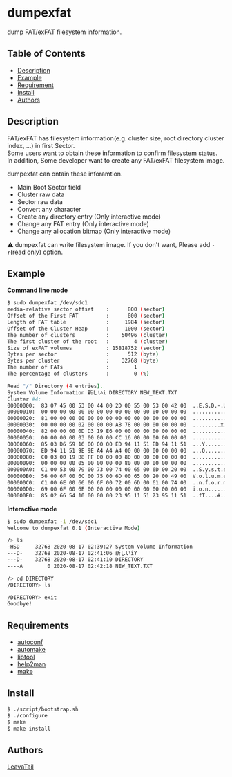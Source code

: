 # dumpexfat
dump FAT/exFAT filesystem information.

## Table of Contents
- [Description](#Description)
- [Example](#Example)
- [Requirement](#Requirement)
- [Install](#Install)
- [Authors](#Authors)

## Description
FAT/exFAT has filesystem information(e.g. cluster size, root directory cluster index, ...) in first Sector.  
Some users want to obtain these information to confirm filesystem status.  
In addition, Some developer want to create any FAT/exFAT filesystem image. 

dumpexfat can ontain these inforamtion.

 * Main Boot Sector field
 * Cluster raw data
 * Sector raw data
 * Convert any character
 * Create any directory entry (Only interactive mode)
 * Change any FAT entry (Only interactive mode)
 * Change any allocation bitmap (Only interactive mode)

:warning: dumpexfat can write filesystem image. If you don't want, Please add `-r`(read only) option.

## Example
**Command line mode**
```sh
$ sudo dumpexfat /dev/sdc1
media-relative sector offset    :      800 (sector)
Offset of the First FAT         :      800 (sector)
Length of FAT table             :     1984 (sector)
Offset of the Cluster Heap      :     1000 (sector)
The number of clusters          :    50496 (cluster)
The first cluster of the root   :        4 (cluster)
Size of exFAT volumes           : 15818752 (sector)
Bytes per sector                :      512 (byte)
Bytes per cluster               :    32768 (byte)
The number of FATs              :        1
The percentage of clusters      :        0 (%)

Read "/" Directory (4 entries).
System Volume Information 新しいi DIRECTORY NEW_TEXT.TXT 
Cluster #4:
00000000:  83 07 45 00 53 00 44 00 2D 00 55 00 53 00 42 00  ..E.S.D.-.U.S.B.
00000010:  00 00 00 00 00 00 00 00 00 00 00 00 00 00 00 00  ................
00000020:  81 00 00 00 00 00 00 00 00 00 00 00 00 00 00 00  ................
00000030:  00 00 00 00 02 00 00 00 A8 78 00 00 00 00 00 00  .........x......
00000040:  82 00 00 00 0D D3 19 E6 00 00 00 00 00 00 00 00  ................
00000050:  00 00 00 00 03 00 00 00 CC 16 00 00 00 00 00 00  ................
00000060:  85 03 D6 59 16 00 00 00 ED 94 11 51 ED 94 11 51  ...Y.......Q...Q
00000070:  ED 94 11 51 9E 9E A4 A4 A4 00 00 00 00 00 00 00  ...Q............
00000080:  C0 03 00 19 B8 FF 00 00 00 80 00 00 00 00 00 00  ................
00000090:  00 00 00 00 05 00 00 00 00 80 00 00 00 00 00 00  ................
000000A0:  C1 00 53 00 79 00 73 00 74 00 65 00 6D 00 20 00  ..S.y.s.t.e.m. .
000000B0:  56 00 6F 00 6C 00 75 00 6D 00 65 00 20 00 49 00  V.o.l.u.m.e. .I.
000000C0:  C1 00 6E 00 66 00 6F 00 72 00 6D 00 61 00 74 00  ..n.f.o.r.m.a.t.
000000D0:  69 00 6F 00 6E 00 00 00 00 00 00 00 00 00 00 00  i.o.n...........
000000E0:  85 02 66 54 10 00 00 00 23 95 11 51 23 95 11 51  ..fT....#..Q#..Q
```

**Interactive mode**
```sh
$ sudo dumpexfat -i /dev/sdc1
Welcome to dumpexfat 0.1 (Interactive Mode)

/> ls
-HSD-    32768 2020-08-17 02:39:27 System Volume Information 
---D-    32768 2020-08-17 02:41:06 新しいiY 
---D-    32768 2020-08-17 02:41:10 DIRECTORY 
----A        0 2020-08-17 02:42:18 NEW_TEXT.TXT 

/> cd DIRECTORY
/DIRECTORY> ls

/DIRECTORY> exit
Goodbye!
```

## Requirements
* [autoconf](http://www.gnu.org/software/autoconf/)
* [automake](https://www.gnu.org/software/automake/)
* [libtool](https://www.gnu.org/software/libtool/)
* [help2man](https://www.gnu.org/software/help2man/)
* [make](https://www.gnu.org/software/make/)

## Install
```sh
$ ./script/bootstrap.sh
$ ./configure
$ make
$ make install
```

## Authors
[LeavaTail](https://github.com/LeavaTail)
